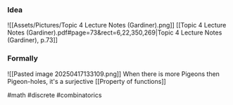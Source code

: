 ### Idea
![[Assets/Pictures/Topic 4 Lecture Notes (Gardiner).png]]
[[Topic 4 Lecture Notes (Gardiner).pdf#page=73&rect=6,22,350,269|Topic 4 Lecture Notes (Gardiner), p.73]]
### Formally
![[Pasted image 20250417133109.png]]
When there is more Pigeons then Pigeon-holes, it's a surjective  [[Property of functions]]

#math #discrete #combinatorics 



